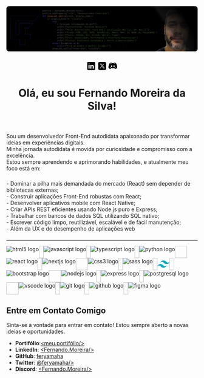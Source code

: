 <div align="center">
  <img widih="100%" src="https://raw.githubusercontent.com/feryamaha/feryamaha/refs/heads/main/frame_3820-B.webp"  />
</div>

###



<div align="center">
  <a href="https://www.linkedin.com/in/feryamaha/" target="_blank" style="text-decoration: none;">
    <img src="https://github.com/feryamaha/feryamaha/blob/main/icons8-linkedin-50.png" height="25" alt="linkedin logo" />
  </a>
  <a href="https://x.com/_feryamaha" target="_blank" style="text-decoration: none;">
    <img src="https://github.com/feryamaha/feryamaha/blob/main/icons8-x-50%20(3).png" height="25" alt="twitter logo" />
  </a>
  <a href="https://discord.com/channels/@feryamaha" target="_blank" style="text-decoration: none;">
    <img src="https://github.com/feryamaha/feryamaha/blob/main/icons8-discord-50.png" height="25" alt="discord logo" />
  </a>
</div>

###

<h1 align="center">Olá, eu sou Fernando Moreira da Silva!</h1>

###

<br clear="both">
<p align="left">Sou um desenvolvedor Front-End autodidata apaixonado por transformar ideias em experiências digitais. <br> Minha jornada autodidata é movida por curiosidade e compromisso com a excelência. <br> Estou sempre aprendendo e aprimorando habilidades, e atualmente meu foco está em:

###

<p align="left">- Dominar a pilha mais demandada do mercado (React) sem depender de bibliotecas externas;<br>- Construir aplicações Front-End robustas com React;<br>- Desenvolver aplicativos mobile com React Native;<br>- Criar APIs REST eficientes usando Node.js puro e Express;<br>- Trabalhar com bancos de dados SQL utilizando SQL nativo;<br>- Escrever código limpo, reutilizável, escalável e de fácil manutenção;<br>- Além da UX e do desempenho de aplicações web</p>

###
______________________________________________________________________________________________________________________________________________
<div align="left" style="display: flex; flex-direction: row; flex-wrap: wrap;">
  <img src="https://cdn.jsdelivr.net/gh/devicons/devicon/icons/html5/html5-original.svg" height="32" alt="html5 logo"  />
  <img width="12" />
  <img src="https://cdn.jsdelivr.net/gh/devicons/devicon/icons/javascript/javascript-original.svg" height="32" alt="javascript logo"  />
  <img width="12" />
  <img src="https://cdn.jsdelivr.net/gh/devicons/devicon/icons/typescript/typescript-original.svg" height="32" alt="typescript logo"  />
  <img width="12" />
  <img src="https://cdn.jsdelivr.net/gh/devicons/devicon/icons/python/python-original.svg" height="32" alt="python logo"  />
  <img width="32" />
  
  <img src="https://cdn.jsdelivr.net/gh/devicons/devicon/icons/react/react-original.svg" height="32" alt="react logo"  />
  <img width="12" />
  <img src="https://cdn.jsdelivr.net/gh/devicons/devicon/icons/nextjs/nextjs-original.svg" height="32" alt="nextjs logo"  />
  <img width="32" />
  
  <img src="https://cdn.jsdelivr.net/gh/devicons/devicon/icons/css3/css3-original.svg" height="32" alt="css3 logo"  />
  <img width="12" />
  <img src="https://cdn.jsdelivr.net/gh/devicons/devicon/icons/sass/sass-original.svg" height="32" alt="sass logo"  />
  <img width="12" />
  <img src="https://github.com/feryamaha/feryamaha/blob/main/icons8-tailwind-css-48.png" height="32" alt="tailwindcss logo"  />
  <img width="12" />
  <img src="https://cdn.jsdelivr.net/gh/devicons/devicon/icons/bootstrap/bootstrap-original.svg" height="32" alt="bootstrap logo"  />
  <img width="32"  />
  
  <img src="https://cdn.jsdelivr.net/gh/devicons/devicon/icons/nodejs/nodejs-original.svg" height="32" alt="nodejs logo"  />
  <img width="12" />
  <img src="https://cdn.jsdelivr.net/gh/devicons/devicon/icons/express/express-original.svg" height="32" alt="express logo"  />
  <img width="12" />
  <img src="https://cdn.jsdelivr.net/gh/devicons/devicon/icons/postgresql/postgresql-original.svg" height="32" alt="postgresql logo"  />
  <img width="32" />
  
  <img src="https://cdn.jsdelivr.net/gh/devicons/devicon/icons/vscode/vscode-original.svg" height="32" alt="vscode logo"  />
  <img width="12" />
  <img src="https://cdn.jsdelivr.net/gh/devicons/devicon/icons/git/git-original.svg" height="32" alt="git logo"  />
  <img width="12" />
  <img src="https://cdn.jsdelivr.net/gh/devicons/devicon/icons/github/github-original.svg" height="32" alt="github logo"  />
  <img width="12" />
  <img src="https://cdn.jsdelivr.net/gh/devicons/devicon/icons/figma/figma-original.svg" height="32" alt="figma logo"  />
</div>

###

## Entre em Contato Comigo
Sinta-se à vontade para entrar em contato! Estou sempre aberto a novas ideias e oportunidades.

- **Portifólio**:[<meu.portifólio/>](https://feryamaha.github.io/Portifolio-FernandoMoreira_front-end/)
- **LinkedIn**: [<Fernando.Moreira/>](https://www.linkedin.com/in/feryamaha/)  
- **GitHub**: [feryamaha](https://github.com/feryamaha)  
- **Twitter**: [@feryamaha/>](https://x.com/_feryamaha)  
- **Discord**: [<Fernando.Moreira/>](https://discord.com/channels/978717375362891776)
  
